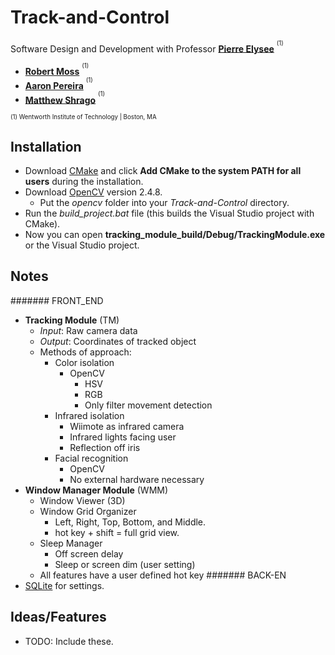 Track-and-Control
=================

Software Design and Development with Professor **[Pierre Elysee](mailto:elyseep@wit.edu)** <sup><sup>(1)</sup></sup>

- **[Robert Moss](mailto:mossr@wit.edu)** <sup><sup>(1)</sup></sup>
- **[Aaron Pereira](mailto:pereiraa1@wit.edu)** <sup><sup>(1)</sup></sup>
- **[Matthew Shrago](mailto:shragom@wit.edu)** <sup><sup>(1)</sup></sup>

<sup><sup>(1) Wentworth Institute of Technology | Boston, MA</sup></sup>

## Installation

- Download [CMake](http://www.cmake.org/files/v2.8/cmake-2.8.12.1-win32-x86.exe "CMake") and click **Add CMake to the system PATH for all users** during the installation.
- Download [OpenCV](https://sourceforge.net/projects/opencvlibrary/files/opencv-win/2.4.8/opencv-2.4.8.exe/download "OpenCV") version 2.4.8.
	- Put the *opencv* folder into your *Track-and-Control* directory.
- Run the *build\_project.bat* file (this builds the Visual Studio project with CMake).
- Now you can open **tracking\_module\_build/Debug/TrackingModule.exe** or the Visual Studio project.


## Notes

####### FRONT_END

- **Tracking Module** (TM)
	- *Input*: Raw camera data
	- *Output*: Coordinates of tracked object
	- Methods of approach:
		- Color isolation
			- OpenCV
				- HSV
				- RGB
				- Only filter movement detection
		- Infrared isolation
			- Wiimote as infrared camera
			- Infrared lights facing user
			- Reflection off iris 
		- Facial recognition
			- OpenCV
			- No external hardware necessary
- **Window Manager Module** (WMM)
	- Window Viewer (3D)
	- Window Grid Organizer
		- Left, Right, Top, Bottom, and Middle.
		- hot key + shift = full grid view.
	- Sleep Manager
		- Off screen delay
		- Sleep or screen dim (user setting)
	- All features have a user defined hot key
####### BACK-EN
- [SQLite](http://www.sqlite.org/download.html "SQLite1") for settings.


## Ideas/Features

- TODO: Include these.


